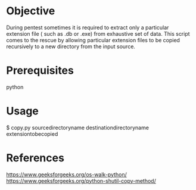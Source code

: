 # Objective 

During pentest sometimes it is required to extract only a particular extension file ( such as .db or .exe) from exhaustive set of data. This script comes to the rescue by allowing particular extension files to be copied recursively to a new directory from the input source.

# Prerequisites

python

# Usage

$ copy.py sourcedirectoryname destinationdirectoryname extensiontobecopied

# References

https://www.geeksforgeeks.org/os-walk-python/
https://www.geeksforgeeks.org/python-shutil-copy-method/



